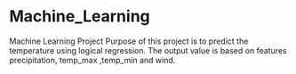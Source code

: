 # Machine_Learning
Machine Learning Project
Purpose of this project is to predict the temperature using logical regression.
The output value is based on features 	precipitation,	temp_max	,temp_min and wind.
